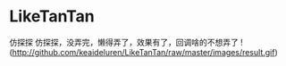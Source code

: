 # LikeTanTan
仿探探
仿探探，没弄完，懒得弄了，效果有了，回调啥的不想弄了
!(http://github.com/keaideluren/LikeTanTan/raw/master/images/result.gif)